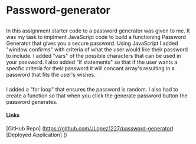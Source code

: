 # Password-generator

## 
In this assignment starter code to a password generator was given to me. It was my task to implment JavaScript code to build a functioning Password Generator that gives you a secure password. Using JavaScript I added "window confirms" with criteria of what the user would like their password to include. I added "vars" of the possible characters that can be used in your password. I also added "if statements" so that if the user wants a specfic criteria for their password it will concant array's resulting in a password that fits the user's wishes.

###
I added a "for loop" that ensures the password is random. I also had to create a function so that when you click the generate password button the password generates.

#### Links 
[GitHub Repo] (https://github.com/JLopez1227/password-generator)
[Deployed Application] ()

